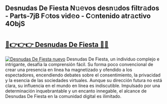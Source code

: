 ## Desnudas De Fiesta N𝚞𝚎vos desn𝚞dos filtr𝚊dos - Parts-7jB F𝚘tos vid𝚎o - C𝚘ntenido atr𝚊ctivo 4ObjS

# <h2><a href="http://mb041m0.tromn.icu/?c=Desnudas+De+Fiesta">🔗👉👉👉 Desnudas De Fiesta 🔗🔗</a></h2>

[![Desnudas De Fiesta nuevo](https://i.imgur.com/pEAQMta.gif)](http://mb041m0.tromn.icu/?c=Desnudas+De+Fiesta)
Desnudas De Fiesta, un individuo complejo e intrigante, desafía la comprensión fácil. Su forma poco convencional de crear una presencia en línea ha magnetizado y ofendido a los espectadores, encendiendo debates sobre el consentimiento, la privacidad y la esencia de las sociedades virtuales. Aunque su dirección futura no está clara, su influencia en el mundo en línea es indiscutible. Impulsado por una determinación inquebrantable y un encanto innegable, el alcance de Desnudas De Fiesta en la comunidad digital es ilimitado.

